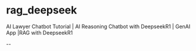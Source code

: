 # rag_deepseek
AI Lawyer Chatbot Tutorial | AI Reasoning Chatbot with DeepseekR1 | GenAI App |RAG with DeepseekR1



--


